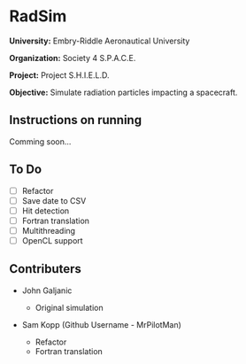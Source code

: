 # RadSim
**University:** Embry-Riddle Aeronautical University

**Organization:** Society 4 S.P.A.C.E.

**Project:** Project S.H.I.E.L.D.

**Objective:** Simulate radiation particles impacting a spacecraft.

## Instructions on running
Comming soon...

## To Do
* [ ] Refactor
* [ ] Save date to CSV
* [ ] Hit detection
* [ ] Fortran translation
* [ ] Multithreading
* [ ] OpenCL support

## Contributers
* John Galjanic
  * Original simulation
    
* Sam Kopp (Github Username - MrPilotMan)
  * Refactor
  * Fortran translation
